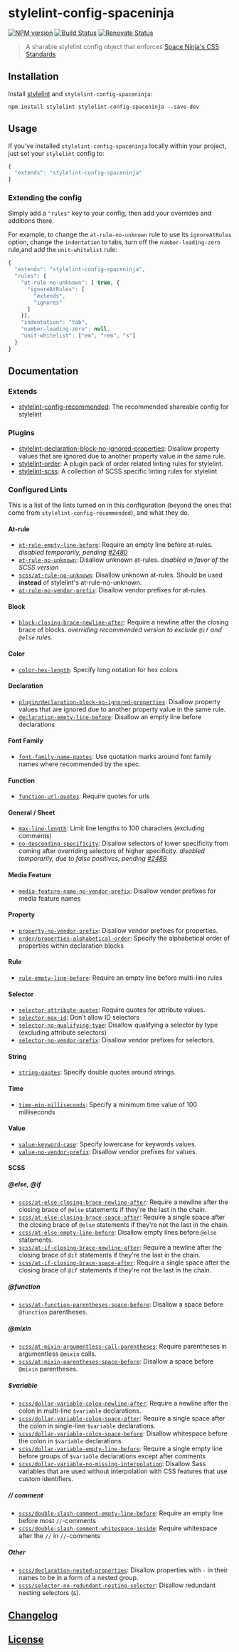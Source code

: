 # stylelint-config-spaceninja

[![NPM version](http://img.shields.io/npm/v/stylelint-config-spaceninja.svg)](https://www.npmjs.org/package/stylelint-config-spaceninja) [![Build Status](https://travis-ci.org/spaceninja/stylelint-config-spaceninja.svg?branch=master)](https://travis-ci.org/spaceninja/stylelint-config-spaceninja) [![Renovate Status](https://badges.renovateapi.com/github/spaceninja/stylelint-config-spaceninja)](https://renovatebot.com/)

> A sharable stylelint config object that enforces [Space Ninja's CSS Standards](https://github.com/spaceninja/css-standards)

## Installation

Install [stylelint](https://stylelint.io/) and `stylelint-config-spaceninja`:

```
npm install stylelint stylelint-config-spaceninja --save-dev
```

## Usage

If you've installed `stylelint-config-spaceninja` locally within your project, just set your `stylelint` config to:

```js
{
  "extends": "stylelint-config-spaceninja"
}
```

### Extending the config

Simply add a `"rules"` key to your config, then add your overrides and additions there.

For example, to change the `at-rule-no-unknown` rule to use its `ignoreAtRules` option, change the `indentation` to tabs, turn off the `number-leading-zero` rule,and add the `unit-whitelist` rule:

```js
{
  "extends": "stylelint-config-spaceninja",
  "rules": {
    "at-rule-no-unknown": [ true, {
      "ignoreAtRules": [
        "extends",
        "ignores"
      ]
    }],
    "indentation": "tab",
    "number-leading-zero": null,
    "unit-whitelist": ["em", "rem", "s"]
  }
}
```

## Documentation

### Extends

-   [stylelint-config-recommended](https://github.com/stylelint/stylelint-config-recommended): The recommended shareable config for stylelint

### Plugins

-   [stylelint-declaration-block-no-ignored-properties](https://github.com/kristerkari/stylelint-declaration-block-no-ignored-properties): Disallow property values that are ignored due to another property value in the same rule.
-   [stylelint-order](https://github.com/hudochenkov/stylelint-order): A plugin pack of order related linting rules for stylelint.
-   [stylelint-scss](https://github.com/kristerkari/stylelint-scss): A collection of SCSS specific linting rules for stylelint

### Configured Lints

This is a list of the lints turned on in this configuration (beyond the ones that come from `stylelint-config-recommended`), and what they do.

#### At-rule

-   [`at-rule-empty-line-before`](https://github.com/stylelint/stylelint/blob/master/lib/rules/at-rule-empty-line-before/README.md): Require an empty line before at-rules. _disabled temporarily, pending [#2480](https://github.com/stylelint/stylelint/issues/2480)_
-   [`at-rule-no-unknown`](http://stylelint.io/user-guide/rules/at-rule-no-unknown/): Disallow unknown at-rules. _disabled in favor of the SCSS version_
-   [`scss/at-rule-no-unknown`](https://github.com/kristerkari/stylelint-scss/blob/master/src/rules/at-rule-no-unknown/README.md): Disallow unknown at-rules. Should be used **instead** of stylelint's at-rule-no-unknown.
-   [`at-rule-no-vendor-prefix`](https://github.com/stylelint/stylelint/blob/master/lib/rules/at-rule-no-vendor-prefix/README.md): Disallow vendor prefixes for at-rules.

#### Block

-   [`block-closing-brace-newline-after`](https://github.com/stylelint/stylelint/blob/master/lib/rules/block-closing-brace-newline-after/README.md): Require a newline after the closing brace of blocks. _overriding recommended version to exclude `@if` and `@else` rules._

#### Color

-   [`color-hex-length`](https://github.com/stylelint/stylelint/blob/master/lib/rules/color-hex-length/README.md): Specify long notation for hex colors

#### Declaration

-   [`plugin/declaration-block-no-ignored-properties`](https://github.com/kristerkari/stylelint-declaration-block-no-ignored-properties): Disallow property values that are ignored due to another property value in the same rule.
-   [`declaration-empty-line-before`](https://github.com/stylelint/stylelint/blob/master/lib/rules/declaration-empty-line-before/README.md): Disallow an empty line before declarations

#### Font Family

-   [`font-family-name-quotes`](https://github.com/stylelint/stylelint/blob/master/lib/rules/font-family-name-quotes/README.md): Use quotation marks around font family names where recommended by the spec.

#### Function

-   [`function-url-quotes`](https://github.com/stylelint/stylelint/blob/master/lib/rules/function-url-quotes/README.md): Require quotes for urls

#### General / Sheet

-   [`max-line-length`](https://github.com/stylelint/stylelint/blob/master/lib/rules/max-line-length/README.md): Limit line lengths to 100 characters (excluding comments)
-   [`no-descending-specificity`](https://github.com/stylelint/stylelint/blob/master/lib/rules/no-descending-specificity/README.md): Disallow selectors of lower specificity from coming after overriding selectors of higher specificity. _disabled temporarily, due to false positives, pending [#2489](https://github.com/stylelint/stylelint/issues/2489)_

#### Media Feature

-   [`media-feature-name-no-vendor-prefix`](https://github.com/stylelint/stylelint/blob/master/lib/rules/media-feature-name-no-vendor-prefix/README.md): Disallow vendor prefixes for media feature names

#### Property

-   [`property-no-vendor-prefix`](https://github.com/stylelint/stylelint/blob/master/lib/rules/property-no-vendor-prefix/README.md): Disallow vendor prefixes for properties.
-   [`order/properties-alphabetical-order`](https://github.com/hudochenkov/stylelint-order/blob/master/rules/properties-alphabetical-order/README.md): Specify the alphabetical order of properties within declaration blocks

#### Rule

-   [`rule-empty-line-before`](https://github.com/stylelint/stylelint/blob/master/lib/rules/rule-empty-line-before/README.md): Require an empty line before multi-line rules

#### Selector

-   [`selector-attribute-quotes`](https://github.com/stylelint/stylelint/blob/master/lib/rules/selector-attribute-quotes/README.md): Require quotes for attribute values.
-   [`selector-max-id`](https://github.com/stylelint/stylelint/blob/master/lib/rules/selector-max-id/README.md): Don't allow ID selectors
-   [`selector-no-qualifying-type`](https://github.com/stylelint/stylelint/blob/master/lib/rules/selector-no-qualifying-type/README.md): Disallow qualifying a selector by type (excluding attribute selectors)
-   [`selector-no-vendor-prefix`](https://github.com/stylelint/stylelint/blob/master/lib/rules/selector-no-vendor-prefix/README.md): Disallow vendor prefixes for selectors.

#### String

-   [`string-quotes`](https://github.com/stylelint/stylelint/blob/master/lib/rules/string-quotes/README.md): Specify double quotes around strings.

#### Time

-   [`time-min-milliseconds`](https://github.com/stylelint/stylelint/blob/master/lib/rules/time-min-milliseconds/README.md): Specify a minimum time value of 100 milliseconds

#### Value

-   [`value-keyword-case`](https://github.com/stylelint/stylelint/blob/master/lib/rules/value-keyword-case/README.md): Specify lowercase for keywords values.
-   [`value-no-vendor-prefix`](https://github.com/stylelint/stylelint/blob/master/lib/rules/value-no-vendor-prefix/README.md): Disallow vendor prefixes for values.

#### SCSS

##### @else, @if

-   [`scss/at-else-closing-brace-newline-after`](https://github.com/kristerkari/stylelint-scss/blob/master/src/rules/at-else-closing-brace-newline-after/README.md): Require a newline after the closing brace of `@else` statements if they're the last in the chain.
-   [`scss/at-else-closing-brace-space-after`](https://github.com/kristerkari/stylelint-scss/blob/master/src/rules/at-else-closing-brace-space-after/README.md): Require a single space after the closing brace of `@else` statements if they're not the last in the chain.
-   [`scss/at-else-empty-line-before`](https://github.com/kristerkari/stylelint-scss/blob/master/src/rules/at-else-empty-line-before/README.md): Disallow empty lines before `@else` statements.
-   [`scss/at-if-closing-brace-newline-after`](https://github.com/kristerkari/stylelint-scss/blob/master/src/rules/at-if-closing-brace-newline-after/README.md): Require a newline after the closing brace of `@if` statements if they're the last in the chain.
-   [`scss/at-if-closing-brace-space-after`](https://github.com/kristerkari/stylelint-scss/blob/master/src/rules/at-if-closing-brace-space-after/README.md): Require a single space after the closing brace of `@if` statements if they're not the last in the chain.

##### @function

-   [`scss/at-function-parentheses-space-before`](https://github.com/kristerkari/stylelint-scss/blob/master/src/rules/at-function-parentheses-space-before/README.md): Disallow a space before `@function` parentheses.

##### @mixin

-   [`scss/at-mixin-argumentless-call-parentheses`](https://github.com/kristerkari/stylelint-scss/blob/master/src/rules/at-mixin-argumentless-call-parentheses/README.md): Require parentheses in argumentless `@mixin` calls.
-   [`scss/at-mixin-parentheses-space-before`](https://github.com/kristerkari/stylelint-scss/blob/master/src/rules/at-mixin-parentheses-space-before/README.md): Disallow a space before `@mixin` parentheses.

##### $variable

-   [`scss/dollar-variable-colon-newline-after`](https://github.com/kristerkari/stylelint-scss/blob/master/src/rules/dollar-variable-colon-newline-after/README.md): Require a newline after the colon in multi-line `$variable` declarations.
-   [`scss/dollar-variable-colon-space-after`](https://github.com/kristerkari/stylelint-scss/blob/master/src/rules/dollar-variable-colon-space-after/README.md): Require a single space after the colon in single-line `$variable` declarations.
-   [`scss/dollar-variable-colon-space-before`](https://github.com/kristerkari/stylelint-scss/blob/master/src/rules/dollar-variable-colon-space-before/README.md): Disallow whitespace before the colon in `$variable` declarations.
-   [`scss/dollar-variable-empty-line-before`](https://github.com/kristerkari/stylelint-scss/blob/master/src/rules/dollar-variable-empty-line-before/README.md): Require a single empty line before groups of `$variable` declarations except after comments
-   [`scss/dollar-variable-no-missing-interpolation`](https://github.com/kristerkari/stylelint-scss/blob/master/src/rules/dollar-variable-no-missing-interpolation/README.md): Disallow Sass variables that are used without interpolation with CSS features that use custom identifiers.

##### // comment

-   [`scss/double-slash-comment-empty-line-before`](https://github.com/kristerkari/stylelint-scss/blob/master/src/rules/double-slash-comment-empty-line-before/README.md): Require an empty line before most `//`-comments
-   [`scss/double-slash-comment-whitespace-inside`](https://github.com/kristerkari/stylelint-scss/blob/master/src/rules/double-slash-comment-whitespace-inside/README.md): Require whitespace after the `//` in `//`-comments

##### Other

-   [`scss/declaration-nested-properties`](https://github.com/kristerkari/stylelint-scss/blob/master/src/rules/declaration-nested-properties/README.md): Disallow properties with `-` in their names to be in a form of a nested group.
-   [`scss/selector-no-redundant-nesting-selector`](https://github.com/kristerkari/stylelint-scss/blob/master/src/rules/selector-no-redundant-nesting-selector/README.md): Disallow redundant nesting selectors (`&`).

## [Changelog](CHANGELOG.md)

## [License](LICENSE)
